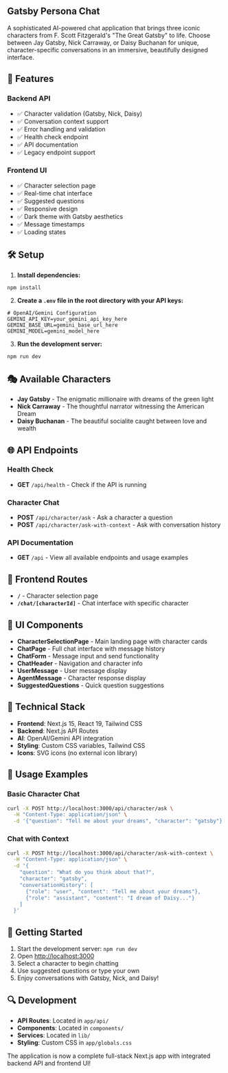 ## Gatsby Persona Chat

A sophisticated AI-powered chat application that brings three iconic characters from F. Scott Fitzgerald's "The Great Gatsby" to life. Choose between Jay Gatsby, Nick Carraway, or Daisy Buchanan for unique, character-specific conversations in an immersive, beautifully designed interface.

## 🚀 **Features**

### **Backend API**

- ✅ Character validation (Gatsby, Nick, Daisy)
- ✅ Conversation context support
- ✅ Error handling and validation
- ✅ Health check endpoint
- ✅ API documentation
- ✅ Legacy endpoint support

### **Frontend UI**

- ✅ Character selection page
- ✅ Real-time chat interface
- ✅ Suggested questions
- ✅ Responsive design
- ✅ Dark theme with Gatsby aesthetics
- ✅ Message timestamps
- ✅ Loading states

## 🛠️ **Setup**

1. **Install dependencies:**

```bash
npm install
```

2. **Create a `.env` file in the root directory with your API keys:**

```env
# OpenAI/Gemini Configuration
GEMINI_API_KEY=your_gemini_api_key_here
GEMINI_BASE_URL=gemini_base_url_here
GEMINI_MODEL=gemini_model_here
```

3. **Run the development server:**

```bash
npm run dev
```

## 🎭 **Available Characters**

- **Jay Gatsby** - The enigmatic millionaire with dreams of the green light
- **Nick Carraway** - The thoughtful narrator witnessing the American Dream
- **Daisy Buchanan** - The beautiful socialite caught between love and wealth

## 🌐 **API Endpoints**

### **Health Check**

- **GET** `/api/health` - Check if the API is running

### **Character Chat**

- **POST** `/api/character/ask` - Ask a character a question
- **POST** `/api/character/ask-with-context` - Ask with conversation history

### **API Documentation**

- **GET** `/api` - View all available endpoints and usage examples

## 📱 **Frontend Routes**

- **`/`** - Character selection page
- **`/chat/[characterId]`** - Chat interface with specific character

## 🎨 **UI Components**

- **CharacterSelectionPage** - Main landing page with character cards
- **ChatPage** - Full chat interface with message history
- **ChatForm** - Message input and send functionality
- **ChatHeader** - Navigation and character info
- **UserMessage** - User message display
- **AgentMessage** - Character response display
- **SuggestedQuestions** - Quick question suggestions

## 🔧 **Technical Stack**

- **Frontend**: Next.js 15, React 19, Tailwind CSS
- **Backend**: Next.js API Routes
- **AI**: OpenAI/Gemini API integration
- **Styling**: Custom CSS variables, Tailwind CSS
- **Icons**: SVG icons (no external icon library)

## 🚀 **Usage Examples**

### **Basic Character Chat**

```bash
curl -X POST http://localhost:3000/api/character/ask \
  -H "Content-Type: application/json" \
  -d '{"question": "Tell me about your dreams", "character": "gatsby"}'
```

### **Chat with Context**

```bash
curl -X POST http://localhost:3000/api/character/ask-with-context \
  -H "Content-Type: application/json" \
  -d '{
    "question": "What do you think about that?",
    "character": "gatsby",
    "conversationHistory": [
      {"role": "user", "content": "Tell me about your dreams"},
      {"role": "assistant", "content": "I dream of Daisy..."}
    ]
  }'
```

## 🎯 **Getting Started**

1. Start the development server: `npm run dev`
2. Open [http://localhost:3000](http://localhost:3000)
3. Select a character to begin chatting
4. Use suggested questions or type your own
5. Enjoy conversations with Gatsby, Nick, and Daisy!

## 🔍 **Development**

- **API Routes**: Located in `app/api/`
- **Components**: Located in `components/`
- **Services**: Located in `lib/`
- **Styling**: Custom CSS in `app/globals.css`

The application is now a complete full-stack Next.js app with integrated backend API and frontend UI!
